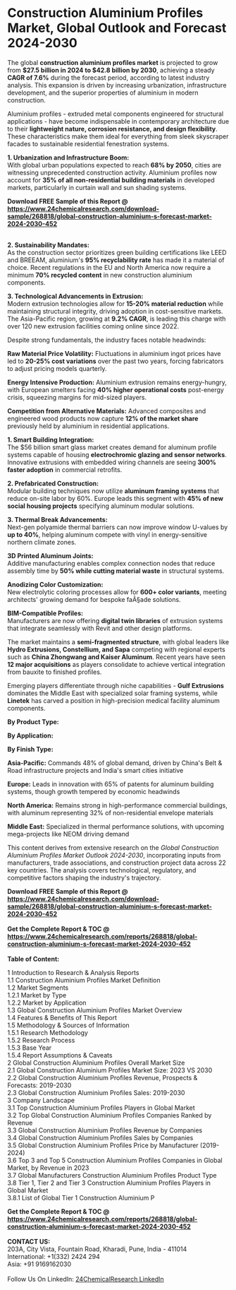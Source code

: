 <h1>Construction Aluminium Profiles Market, Global Outlook and Forecast 2024-2030</h1><p>The global <strong>construction aluminium profiles market</strong> is projected to grow from <strong>$27.5 billion in 2024 to $42.8 billion by 2030</strong>, achieving a steady <strong>CAGR of 7.6%</strong> during the forecast period, according to latest industry analysis. This expansion is driven by increasing urbanization, infrastructure development, and the superior properties of aluminium in modern construction.</p><p>Aluminium profiles - extruded metal components engineered for structural applications - have become indispensable in contemporary architecture due to their <strong>lightweight nature, corrosion resistance, and design flexibility</strong>. These characteristics make them ideal for everything from sleek skyscraper facades to sustainable residential fenestration systems.</p><p><strong>1. Urbanization and Infrastructure Boom:</strong><br>
With global urban populations expected to reach <strong>68% by 2050</strong>, cities are witnessing unprecedented construction activity. Aluminium profiles now account for <strong>35% of all non-residential building materials</strong> in developed markets, particularly in curtain wall and sun shading systems.</p><div><b>Download FREE Sample of this Report @ 
            <a href="https://www.24chemicalresearch.com/download-sample/268818/global-construction-aluminium-s-forecast-market-2024-2030-452">
            https://www.24chemicalresearch.com/download-sample/268818/global-construction-aluminium-s-forecast-market-2024-2030-452</a></b></div><br><p><strong>2. Sustainability Mandates:</strong><br>
As the construction sector prioritizes green building certifications like LEED and BREEAM, aluminium's <strong>95% recyclability rate</strong> has made it a material of choice. Recent regulations in the EU and North America now require a minimum <strong>70% recycled content</strong> in new construction aluminium components.</p><p><strong>3. Technological Advancements in Extrusion:</strong><br>
Modern extrusion technologies allow for <strong>15-20% material reduction</strong> while maintaining structural integrity, driving adoption in cost-sensitive markets. The Asia-Pacific region, growing at <strong>9.2% CAGR</strong>, is leading this charge with over 120 new extrusion facilities coming online since 2022.</p><p>Despite strong fundamentals, the industry faces notable headwinds:</p><p><strong>Raw Material Price Volatility:</strong> Fluctuations in aluminium ingot prices have led to <strong>20-25% cost variations</strong> over the past two years, forcing fabricators to adjust pricing models quarterly.</p><p><strong>Energy Intensive Production:</strong> Aluminium extrusion remains energy-hungry, with European smelters facing <strong>40% higher operational costs</strong> post-energy crisis, squeezing margins for mid-sized players.</p><p><strong>Competition from Alternative Materials:</strong> Advanced composites and engineered wood products now capture <strong>12% of the market share</strong> previously held by aluminium in residential applications.</p><p><strong>1. Smart Building Integration:</strong><br>
The $56 billion smart glass market creates demand for aluminum profile systems capable of housing <strong>electrochromic glazing and sensor networks</strong>. Innovative extrusions with embedded wiring channels are seeing <strong>300% faster adoption</strong> in commercial retrofits.</p><p><strong>2. Prefabricated Construction:</strong><br>
Modular building techniques now utilize <strong>aluminum framing systems</strong> that reduce on-site labor by 60%. Europe leads this segment with <strong>45% of new social housing projects</strong> specifying aluminum modular solutions.</p><p><strong>3. Thermal Break Advancements:</strong><br>
Next-gen polyamide thermal barriers can now improve window U-values by <strong>up to 40%</strong>, helping aluminum compete with vinyl in energy-sensitive northern climate zones.</p><p><strong>3D Printed Aluminum Joints:</strong><br>
	Additive manufacturing enables complex connection nodes that reduce assembly time by <strong>50% while cutting material waste</strong> in structural systems.</p><p><strong>Anodizing Color Customization:</strong><br>
	New electrolytic coloring processes allow for <strong>600+ color variants</strong>, meeting architects' growing demand for bespoke faÃ§ade solutions.</p><p><strong>BIM-Compatible Profiles:</strong><br>
	Manufacturers are now offering <strong>digital twin libraries</strong> of extrusion systems that integrate seamlessly with Revit and other design platforms.</p><p>The market maintains a <strong>semi-fragmented structure</strong>, with global leaders like <strong>Hydro Extrusions, Constellium, and Sapa</strong> competing with regional experts such as <strong>China Zhongwang and Kaiser Aluminum</strong>. Recent years have seen <strong>12 major acquisitions</strong> as players consolidate to achieve vertical integration from bauxite to finished profiles.</p><p>Emerging players differentiate through niche capabilities - <strong>Gulf Extrusions</strong> dominates the Middle East with specialized solar framing systems, while <strong>Linetek</strong> has carved a position in high-precision medical facility aluminum components.</p><p><strong>By Product Type:</strong></p><p><strong>By Application:</strong></p><p><strong>By Finish Type:</strong></p><p><strong>Asia-Pacific:</strong> Commands 48% of global demand, driven by China's Belt &amp; Road infrastructure projects and India's smart cities initiative</p><p><strong>Europe:</strong> Leads in innovation with 65% of patents for aluminum building systems, though growth tempered by economic headwinds</p><p><strong>North America:</strong> Remains strong in high-performance commercial buildings, with aluminum representing 32% of non-residential envelope materials</p><p><strong>Middle East:</strong> Specialized in thermal performance solutions, with upcoming mega-projects like NEOM driving demand</p><p>This content derives from extensive research on the <em>Global Construction Aluminium Profiles Market Outlook 2024-2030</em>, incorporating inputs from manufacturers, trade associations, and construction project data across 22 key countries. The analysis covers technological, regulatory, and competitive factors shaping the industry's trajectory.</p><div><b>Download FREE Sample of this Report @ 
            <a href="https://www.24chemicalresearch.com/download-sample/268818/global-construction-aluminium-s-forecast-market-2024-2030-452">
            https://www.24chemicalresearch.com/download-sample/268818/global-construction-aluminium-s-forecast-market-2024-2030-452</a></b></div><br><div><b>Get the Complete Report & TOC @ 
            <a href="https://www.24chemicalresearch.com/reports/268818/global-construction-aluminium-s-forecast-market-2024-2030-452">
            https://www.24chemicalresearch.com/reports/268818/global-construction-aluminium-s-forecast-market-2024-2030-452</a></b></div><br>
            <b>Table of Content:</b><p>1 Introduction to Research & Analysis Reports<br />
    1.1 Construction Aluminium Profiles Market Definition<br />
    1.2 Market Segments<br />
        1.2.1 Market by Type<br />
        1.2.2 Market by Application<br />
    1.3 Global Construction Aluminium Profiles Market Overview<br />
    1.4 Features & Benefits of This Report<br />
    1.5 Methodology & Sources of Information<br />
        1.5.1 Research Methodology<br />
        1.5.2 Research Process<br />
        1.5.3 Base Year<br />
        1.5.4 Report Assumptions & Caveats<br />
2 Global Construction Aluminium Profiles Overall Market Size<br />
    2.1 Global Construction Aluminium Profiles Market Size: 2023 VS 2030<br />
    2.2 Global Construction Aluminium Profiles Revenue, Prospects & Forecasts: 2019-2030<br />
    2.3 Global Construction Aluminium Profiles Sales: 2019-2030<br />
3 Company Landscape<br />
    3.1 Top Construction Aluminium Profiles Players in Global Market<br />
    3.2 Top Global Construction Aluminium Profiles Companies Ranked by Revenue<br />
    3.3 Global Construction Aluminium Profiles Revenue by Companies<br />
    3.4 Global Construction Aluminium Profiles Sales by Companies<br />
    3.5 Global Construction Aluminium Profiles Price by Manufacturer (2019-2024)<br />
    3.6 Top 3 and Top 5 Construction Aluminium Profiles Companies in Global Market, by Revenue in 2023<br />
    3.7 Global Manufacturers Construction Aluminium Profiles Product Type<br />
    3.8 Tier 1, Tier 2 and Tier 3 Construction Aluminium Profiles Players in Global Market<br />
        3.8.1 List of Global Tier 1 Construction Aluminium P</p><div><b>Get the Complete Report & TOC @ 
            <a href="https://www.24chemicalresearch.com/reports/268818/global-construction-aluminium-s-forecast-market-2024-2030-452">
            https://www.24chemicalresearch.com/reports/268818/global-construction-aluminium-s-forecast-market-2024-2030-452</a></b></div><br><b>CONTACT US:</b><br>
            203A, City Vista, Fountain Road, Kharadi, Pune, India - 411014<br>
            International: +1(332) 2424 294<br>
            Asia: +91 9169162030 <br><br>
            Follow Us On LinkedIn: <a href="https://www.linkedin.com/company/24chemicalresearch/">24ChemicalResearch LinkedIn</a>